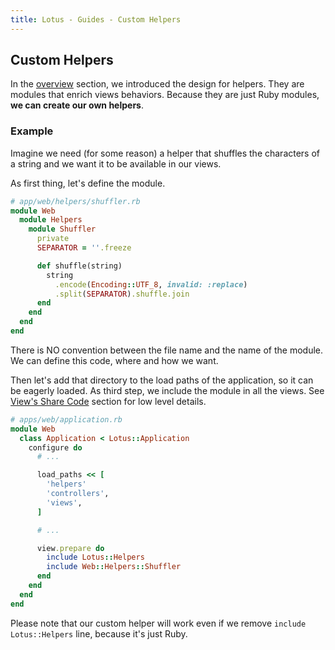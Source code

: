 ```yaml
---
title: Lotus - Guides - Custom Helpers
---
```


## Custom Helpers

In the [overview](/guides/helpers/overview) section, we introduced the design for helpers.
They are modules that enrich views behaviors.
Because they are just Ruby modules, **we can create our own helpers**.

### Example

Imagine we need (for some reason) a helper that shuffles the characters of a string and we want it to be available in our views.

As first thing, let's define the module.

```ruby
# app/web/helpers/shuffler.rb
module Web
  module Helpers
    module Shuffler
      private
      SEPARATOR = ''.freeze

      def shuffle(string)
        string
          .encode(Encoding::UTF_8, invalid: :replace)
          .split(SEPARATOR).shuffle.join
      end
    end
  end
end
```

<p class="notice">
  There is NO convention between the file name and the name of the module.
  We can define this code, where and how we want.
</p>

Then let's add that directory to the load paths of the application, so it can be eagerly loaded.
As third step, we include the module in all the views. See [View's Share Code](/guides/views/share-code) section for low level details.

```ruby
# apps/web/application.rb
module Web
  class Application < Lotus::Application
    configure do
      # ...

      load_paths << [
        'helpers'
        'controllers',
        'views',
      ]

      # ...

      view.prepare do
        include Lotus::Helpers
        include Web::Helpers::Shuffler
      end
    end
  end
end
```

<p class="notice">
  Please note that our custom helper will work even if we remove <code>include Lotus::Helpers</code> line, because it's just Ruby.
</p>
